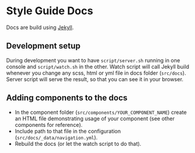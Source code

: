# Style Guide Docs

Docs are build using [Jekyll](http://jekyllrb.com/).

## Development setup

During development you want to have `script/server.sh` running in one console and `script/watch.sh` in the other. Watch script
will call Jekyll build whenever you change any scss, html or yml file in docs folder (`src/docs`). Server script will serve
the result, so that you can see it in your browser.

## Adding components to the docs

- In the component folder (`src/components/YOUR_COMPONENT_NAME`) create an HTML file demonstrating usage of your component
(see other components for reference).
- Include path to that file in the configuration (`src/docs/_data/navigation.yml`).
- Rebuild the docs (or let the watch script to do that).

